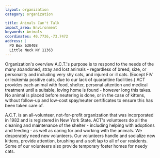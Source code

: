 ```yaml
---
layout: organization
category: organization

title: Animals Can't Talk
impact_area: Environment
keywords: Animals
coordinates: 40.7736,-73.7472
address: |
  PO Box 630408
  Little Neck NY 11363
---
```

Organization's overview
A.C.T.'s purpose is to respond to the needs of the many abandoned, stray and lost animals - regardless of breed, size, or personality and including very shy cats, and injured or ill cats. (Except FIV or leukemia positive cats, due to our lack of quarantine facilities.) ACT provides each animal with food, shelter, personal attention and medical treatment until a suitable, loving home is found - however long this takes. No animal is placed before neutering is done, or in the case of kittens, without follow-up and low-cost spay/neuter certificates to ensure this has been taken care of. 

 
A.C.T. is an all-volunteer, not-for-profit organization that was incorporated in 1982 and is registered in New York State. ACT's volunteers do all the cleaning and maintenance of the shelter - including helping with adoptions and feeding - as well as caring for and working with the animals. We desperately need new volunteers. Our volunteers handle and socialize new kittens, provide attention, brushing and a soft lap to all of our residents. Some of our volunteers also provide temporary foster homes for needy cats. 
 